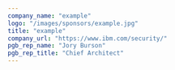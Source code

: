 ```yaml
---
company_name: "example"
logo: "/images/sponsors/example.jpg"
title: "example"
company_url: "https://www.ibm.com/security/"
pgb_rep_name: "Jory Burson"
pgb_rep_title: "Chief Architect"
---
```

